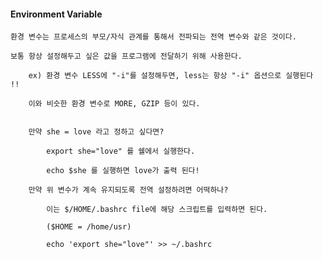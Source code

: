 #### Environment Variable

	환경 변수는 프로세스의 부모/자식 관계를 통해서 전파되는 전역 변수와 같은 것이다. 

	보통 항상 설정해두고 싶은 값을 프로그램에 전달하기 위해 사용한다. 

		ex) 환경 변수 LESS에 "-i"를 설정해두면, less는 항상 "-i" 옵션으로 실행된다 !!

		이와 비슷한 환경 변수로 MORE, GZIP 등이 있다.

		
		만약 she = love 라고 정하고 싶다면?

			export she="love" 를 쉘에서 실행한다.

			echo $she 를 실행하면 love가 출력 된다!

		만약 위 변수가 계속 유지되도록 전역 설정하려면 어떡하나?

			이는 $/HOME/.bashrc file에 해당 스크립트를 입력하면 된다.

			($HOME = /home/usr)

			echo 'export she="love"' >> ~/.bashrc
